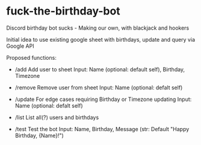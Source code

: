 # fuck-the-birthday-bot
Discord birthday bot sucks - Making our own, with blackjack and hookers

Initial idea to use existing google sheet with birthdays, update and query via Google API

Proposed functions:
- /add
Add user to sheet
Input: Name (optional: default self), Birthday, Timezone

- /remove
Remove user from sheet
Input: Name (optional: defalt self)

- /update
For edge cases requiring Birthday or Timezone updating
Input: Name (optional: defalt self)

- /list
List all(?) users and birthdays

- /test
Test the bot
Input: Name, Birthday, Message (str: Default "Happy Birthday, {Name}!")
